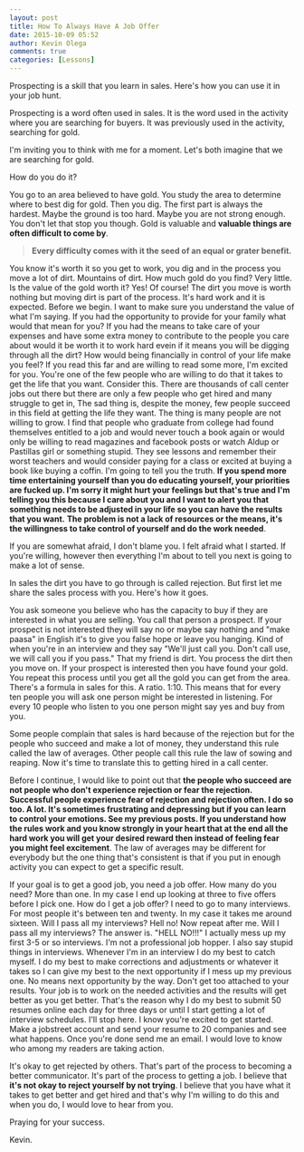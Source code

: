 ```yaml
---
layout: post
title: How To Always Have A Job Offer
date: 2015-10-09 05:52
author: Kevin Olega
comments: true
categories: [Lessons]
---
```

Prospecting is a skill that you learn in sales. Here's how you can use it in your job hunt.

Prospecting is a word often used in sales. It is the word used in the activity where you are searching for buyers. It was previously used in the activity, searching for gold.

I'm inviting you to think with me for a moment. Let's both imagine that we are searching for gold.

How do you do it?

You go to an area believed to have gold.
You study the area to determine where to best dig for gold. Then you dig.
The first part is always the hardest. Maybe the ground is too hard. Maybe you are not strong enough. You don't let that stop you though. Gold is valuable and <strong>valuable things are often difficult to come by</strong>.

<blockquote><strong>Every difficulty comes with it the seed of an equal or grater benefit.</strong></blockquote>

You know it's worth it so you get to work, you dig and in the process you move a lot of dirt. Mountains of dirt. How much gold do you find? Very little. Is the value of the gold worth it? Yes! Of course! The dirt you move is worth nothing but moving dirt is part of the process. It's hard work and it is expected.
Before we begin. I want to make sure you understand the value of what I'm saying.
If you had the opportunity to provide for your family what would that mean for you?
If you had the means to take care of your expenses and have some extra money to contribute to the people you care about would it be worth it to work hard evein if it means you will be digging through all the dirt?
How would being financially in control of your life make you feel?
If you read this far and are willing to read some more, I'm excited for you.
You're one of the few people who are willing to do that it takes to get the life that you want.
Consider this. There are thousands of call center jobs out there but there are only a few people who get hired and many struggle to get in, The sad thing is, despite the money, few people succeed in this field at getting the life they want. The thing is many people are not willing to grow. I find that people who graduate from college had found themselves entitled to a job and would never touch a book again or would only be willing to read magazines and facebook posts or watch Aldup or Pastillas girl or something stupid. They see lessons and remember their worst teachers and would consider paying for a class or excited at buying a book like buying a coffin. I'm going to tell you the truth. <strong>If you spend more time entertaining yourself than you do educating yourself, your priorities are fucked up. I'm sorry it might hurt your feelings but that's true and I'm telling you this because I care about you and I want to alert you that something needs to be adjusted in your life so you can have the results that you want.</strong>
<strong>The problem is not a lack of resources or the means, it's the willingness to take control of yourself and do the work needed</strong>.

If you are somewhat afraid, I don't blame you. I felt afraid what I started. If you're willing, however then everything I'm about to tell you next is going to make a lot of sense.

In sales the dirt you have to go through is called rejection. But first let me share the sales process with you. Here's how it goes.

You ask someone you believe who has the capacity to buy if they are interested in what you are selling. You call that person a prospect. If your prospect is not interested they will say no or maybe say nothing and "make paasa" in English it's to give you false hope or leave you hanging. Kind of when you're in an interview and they say "We'll just call you. Don't call use, we will call you if you pass." That my friend is dirt. You process the dirt then you move on.
If your prospect is interested then you have found your gold. You repeat this process until you get all the gold you can get from the area.
There's a formula in sales for this. A ratio. 1:10. This means that for every ten people you will ask one person might be interested in listening. For every 10 people who listen to you one person might say yes and buy from you.

Some people complain that sales is hard because of the rejection but for the people who succeed and make a lot of money, they understand this rule called the law of averages. Other people call this rule the law of sowing and reaping. Now it's time to translate this to getting hired in a call center.

Before I continue, I would like to point out that <strong>the people who succeed are not people who don't experience rejection or fear the rejection. Successful people experience fear of rejection and rejection often. I do so too. A lot. It's sometimes frustrating and depressing but if you can learn to control your emotions. See my previous posts. If you understand how the rules work and you know strongly in your heart that at the end all the hard work you will get your desired reward then instead of feeling fear you might feel excitement</strong>.
The law of averages may be different for everybody but the one thing that's consistent is that if you put in enough activity you can expect to get a specific result.

If your goal is to get a good job, you need a job offer. How many do you need? More than one. In my case I end up looking at three to five offers before I pick one. How do I get a job offer? I need to go to many interviews. For most people it's between ten and twenty. In my case it takes me around sixteen.
Will I pass all my interviews? Hell no! Now repeat after me. Will I pass all my interviews? The answer is. "HELL NO!!!"
I actually mess up my first 3-5 or so interviews. I'm not a professional job hopper. I also say stupid things in interviews. Whenever I'm in an interview I do my best to catch myself. I do my best to make corrections and adjustments or whatever it takes so I can give my best to the next opportunity if I mess up my previous one.
No means next opportunity by the way. Don't get too attached to your results. Your job is to work on the needed activities and the results will get better as you get better. That's the reason why I do my best to submit 50 resumes online each day for three days or until I start getting a lot of interview schedules.
I'll stop here. I know you're excited to get started. Make a jobstreet account and send your resume to 20 companies and see what happens. Once you're done send me an email. I would love to know who among my readers are taking action.

It's okay to get rejected by others. That's part of the process to becoming a better communicator. It's part of the process to getting a job. I believe that <strong>it's not okay to reject yourself by not trying</strong>.
I believe that you have what it takes to get better and get hired and that's why I'm willing to do this and when you do, I would love to hear from you.

Praying for your success.

Kevin.


